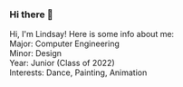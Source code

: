 ### Hi there 👋

Hi, I'm Lindsay! Here is some info about me:  
Major: Computer Engineering  
Minor: Design  
Year: Junior (Class of 2022)  
Interests: Dance, Painting, Animation  
